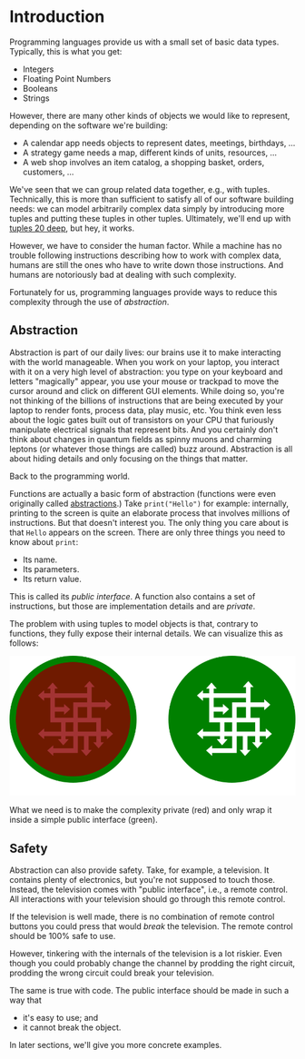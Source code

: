 # Introduction

Programming languages provide us with a small set of basic data types.
Typically, this is what you get:

* Integers
* Floating Point Numbers
* Booleans
* Strings

However, there are many other kinds of objects we would like to represent, depending on the software we're building:

* A calendar app needs objects to represent dates, meetings, birthdays, &hellip;
* A strategy game needs a map, different kinds of units, resources, &hellip;
* A web shop involves an item catalog, a shopping basket, orders, customers, &hellip;

We've seen that we can group related data together, e.g., with tuples.
Technically, this is more than sufficient to satisfy all of our software building needs: we can model arbitrarily complex data simply by introducing more tuples and putting these tuples in other tuples.
Ultimately, we'll end up with [tuples 20 deep](https://youtube.com/shorts/qjwYrBo5vy4), but hey, it works.

However, we have to consider the human factor.
While a machine has no trouble following instructions describing how to work with complex data, humans are still the ones who have to write down those instructions.
And humans are notoriously bad at dealing with such complexity.

Fortunately for us, programming languages provide ways to reduce this complexity through the use of *abstraction*.

## Abstraction

Abstraction is part of our daily lives: our brains use it to make interacting with the world manageable.
When you work on your laptop, you interact with it on a very high level of abstraction: you type on your keyboard and letters "magically" appear, you use your mouse or trackpad to move the cursor around and click on different GUI elements.
While doing so, you're not thinking of the billions of instructions that are being executed by your laptop to render fonts, process data, play music, etc.
You think even less about the logic gates built out of transistors on your CPU that furiously manipulate electrical signals that represent bits.
And you certainly don't think about changes in quantum fields as spinny muons and charming leptons (or whatever those things are called) buzz around.
Abstraction is all about hiding details and only focusing on the things that matter.

Back to the programming world.

Functions are actually a basic form of abstraction (functions were even originally called [abstractions](https://en.wikipedia.org/wiki/Lambda_calculus#lambdaAbstr).)
Take `print("Hello")` for example: internally, printing to the screen is quite an elaborate process that involves millions of instructions.
But that doesn't interest you.
The only thing you care about is that `Hello` appears on the screen.
There are only three things you need to know about `print`:

* Its name.
* Its parameters.
* Its return value.

This is called its *public interface*.
A function also contains a set of instructions, but those are implementation details and are *private*.

The problem with using tuples to model objects is that, contrary to functions, they fully expose their internal details.
We can visualize this as follows:

![Abstraction](image-abstraction.svg)


What we need is to make the complexity private (red) and only wrap it inside a simple public interface (green).

## Safety

Abstraction can also provide safety.
Take, for example, a television.
It contains plenty of electronics, but you're not supposed to touch those.
Instead, the television comes with "public interface", i.e., a remote control.
All interactions with your television should go through this remote control.

If the television is well made, there is no combination of remote control buttons you could press that would *break* the television.
The remote control should be 100% safe to use.

However, tinkering with the internals of the television is a lot riskier.
Even though you could probably change the channel by prodding the right circuit, prodding the wrong circuit could break your television.

The same is true with code.
The public interface should be made in such a way that

* it's easy to use; and
* it cannot break the object.

In later sections, we'll give you more concrete examples.
